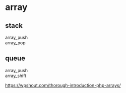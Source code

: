 # array

## stack

array_push  
array_pop

## queue

array_push  
array_shift

https://wpshout.com/thorough-introduction-php-arrays/  
